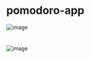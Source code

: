 # pomodoro-app
![image](https://user-images.githubusercontent.com/99766307/167843396-21b1a0da-2413-4f7e-a585-9d57ef9ec4dd.png)
#
![image](https://user-images.githubusercontent.com/99766307/167843658-10c84d87-a115-4316-bfd3-9e68e26e8941.png)

